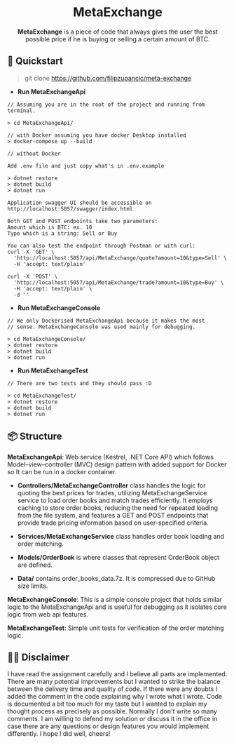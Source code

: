 # <h1 align="center"> MetaExchange </h1>

<p style="text-align: center;"> <b>MetaExchange</b> is a piece of code that always gives the user the best possible price if he is buying or selling a certain amount of BTC. </p>

## 🚀 Quickstart

> git clone https://github.com/filipzupancic/meta-exchange

- **Run MetaExchangeApi**

```
// Assuming you are in the root of the project and running from terminal.

> cd MetaExchangeApi/

// with Docker assuming you have docker Desktop installed
> docker-compose up --build

// without Docker

Add .env file and just copy what's in .env.example

> dotnet restore
> dotnet build
> dotnet run

Application swagger UI should be accessible on http://localhost:5057/swagger/index.html

Both GET and POST endpoints take two parameters:
Amount which is BTC: ex. 10
Type which is a string: Sell or Buy

You can also test the endpoint through Postman or with curl:
curl -X 'GET' \
  'http://localhost:5057/api/MetaExchange/quote?amount=10&type=Sell' \
  -H 'accept: text/plain'

curl -X 'POST' \
  'http://localhost:5057/api/MetaExchange/trade?amount=10&type=Buy' \
  -H 'accept: text/plain' \
  -d ''
```

- **Run MetaExchangeConsole**

```
// We only Dockerised MetaExchangeApi because it makes the most
// sense. MetaExchangeConsole was used mainly for debugging.

> cd MetaExchangeConsole/
> dotnet restore
> dotnet build
> dotnet run

```

- **Run MetaExchangeTest**

```
// There are two tests and they should pass :D

> cd MetaExchangeTest/
> dotnet restore
> dotnet build
> dotnet run
```

## 📦 Structure

**MetaExchangeApi**: Web service (Kestrel, .NET Core API) which follows Model–view–controller (MVC) design pattern with added support for Docker so It can be run in a docker container.

- **Controllers/MetaExchangeController** class handles the logic for quoting the best prices for trades, utilizing MetaExchangeService service to load order books and match trades efficiently. It employs caching to store order books, reducing the need for repeated loading from the file system, and features a GET and POST endpoints that provide trade pricing information based on user-specified criteria.

- **Services/MetaExchangeService** class handles order book loading and order matching.

- **Models/OrderBook** is where classes that represent OrderBook object are defined.

- **Data/** contains order_books_data.7z. It is compressed due to GitHub size limits.

**MetaExchangeConsole**: This is a simple console project that holds similar logic to the MetaExchangeApi and is useful for debugging as it isolates core logic from web api features.

**MetaExchangeTest**: Simple unit tests for verification of the order matching logic.

## 🙋‍♂️ Disclaimer

I have read the assignment carefully and I believe all parts are implemented. There are many potential improvements but I wanted to strike the balance between
the delivery time and quality of code. If there were any doubts I added the comment in the code explaining why I wrote what I wrote. Code is documented a bit too much for my taste but I wanted to explain my thought process as precisely as possible. Normally I don't write so many comments. I am willing to defend my solution or discuss it in the office in case there are any questions or design features you would implement differently. I hope I did well, cheers!

